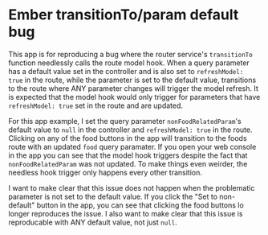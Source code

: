 # Ember transitionTo/param default bug

This app is for reproducing a bug where the router service's `transitionTo` function needlessly calls the route model hook.
When a query parameter has a default value set in the controller and is also set to `refreshModel: true` in the route,
while the parameter is set to the default value, transitions to the route where ANY parameter changes will trigger the model refresh.
It is expected that the model hook would only trigger for parameters that have `refreshModel: true` set in the route and are updated.

For this app example, I set the query parameter `nonFoodRelatedParam`'s default value to `null` in the controller and `refreshModel: true` in the route.
Clicking on any of the food buttons in the app will transition to the foods route with an updated `food` query paramater.
If you open your web console in the app you can see that the model hook triggers despite the fact that `nonFoodRelatedParam` was not updated.
To make things even weirder, the needless hook trigger only happens every other transition.

I want to make clear that this issue does not happen when the problematic parameter is not set to the default value.
If you click the "Set to non-default" button in the app, you can see that clicking the food buttons lo longer reproduces the issue.
I also want to make clear that this issue is reproducable with ANY default value, not just `null`.
